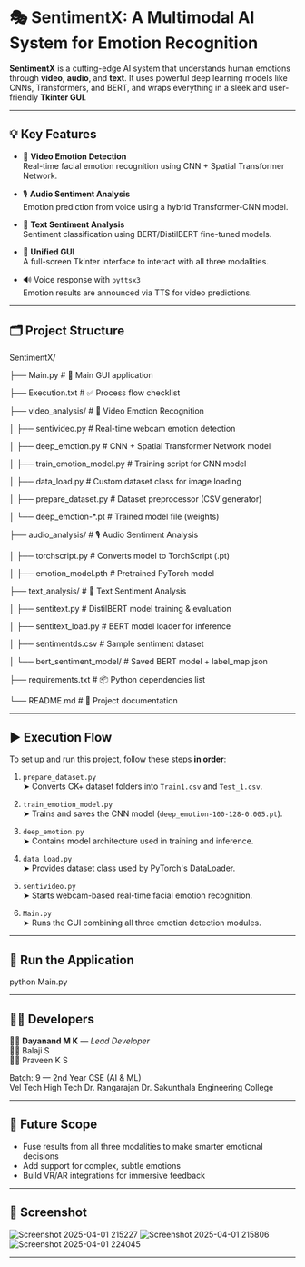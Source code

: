 # 🎭 SentimentX: A Multimodal AI System for Emotion Recognition

**SentimentX** is a cutting-edge AI system that understands human emotions through **video**, **audio**, and **text**. It uses powerful deep learning models like CNNs, Transformers, and BERT, and wraps everything in a sleek and user-friendly **Tkinter GUI**.



---

## 💡 Key Features

- 🎥 **Video Emotion Detection**  
  Real-time facial emotion recognition using CNN + Spatial Transformer Network.

- 🎙️ **Audio Sentiment Analysis**  
  Emotion prediction from voice using a hybrid Transformer-CNN model.

- 📝 **Text Sentiment Analysis**  
  Sentiment classification using BERT/DistilBERT fine-tuned models.

- 🧠 **Unified GUI**  
  A full-screen Tkinter interface to interact with all three modalities.

- 🔊 Voice response with `pyttsx3`  
  Emotion results are announced via TTS for video predictions.

---

## 🗂️ Project Structure

SentimentX/

├── Main.py                      # 🧠 Main GUI application

├── Execution.txt                # ✅ Process flow checklist


├── video_analysis/              # 🎥 Video Emotion Recognition

│   ├── sentivideo.py            # Real-time webcam emotion detection

│   ├── deep_emotion.py          # CNN + Spatial Transformer Network model

│   ├── train_emotion_model.py   # Training script for CNN model

│   ├── data_load.py             # Custom dataset class for image loading

│   ├── prepare_dataset.py       # Dataset preprocessor (CSV generator)

│   └── deep_emotion-*.pt        # Trained model file (weights)


├── audio_analysis/              # 🎙️ Audio Sentiment Analysis

│   ├── torchscript.py           # Converts model to TorchScript (.pt)

│   ├── emotion_model.pth        # Pretrained PyTorch model


├── text_analysis/               # 📝 Text Sentiment Analysis

│   ├── sentitext.py             # DistilBERT model training & evaluation

│   ├── sentitext_load.py        # BERT model loader for inference

│   ├── sentimentds.csv          # Sample sentiment dataset

│   └── bert_sentiment_model/    # Saved BERT model + label_map.json


├── requirements.txt             # 📦 Python dependencies list
  

└── README.md                      # 📘 Project documentation



---

## ▶️ Execution Flow

To set up and run this project, follow these steps **in order**:

1. `prepare_dataset.py`  
   ➤ Converts CK+ dataset folders into `Train1.csv` and `Test_1.csv`.

2. `train_emotion_model.py`  
   ➤ Trains and saves the CNN model (`deep_emotion-100-128-0.005.pt`).

3. `deep_emotion.py`  
   ➤ Contains model architecture used in training and inference.

4. `data_load.py`  
   ➤ Provides dataset class used by PyTorch's DataLoader.

5. `sentivideo.py`  
   ➤ Starts webcam-based real-time facial emotion recognition.

6. `Main.py`  
   ➤ Runs the GUI combining all three emotion detection modules.

---

## 🚀 Run the Application


python Main.py


---

## 🧑‍💻 Developers

👨‍💻 **Dayanand M K** — *Lead Developer*  
👨‍💻 Balaji S  
👨‍💻 Praveen K S  

Batch: 9 — 2nd Year CSE (AI & ML)  
Vel Tech High Tech Dr. Rangarajan Dr. Sakunthala Engineering College

---

## 🔮 Future Scope

- Fuse results from all three modalities to make smarter emotional decisions  
- Add support for complex, subtle emotions  
- Build VR/AR integrations for immersive feedback

---

## 📌 Screenshot
![Screenshot 2025-04-01 215227](https://github.com/user-attachments/assets/06cc0b35-0db2-4dc2-a6e1-05214e9f2f1a)
![Screenshot 2025-04-01 215806](https://github.com/user-attachments/assets/31edfbfd-f7c8-4117-824f-9222daaa3cde)
![Screenshot 2025-04-01 224045](https://github.com/user-attachments/assets/b8e28af4-3418-4dc6-9b10-d159512a2233)

---
